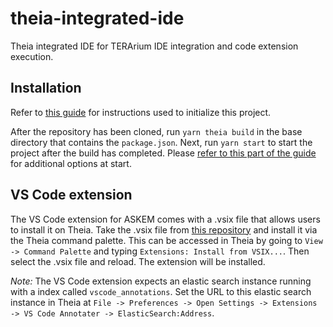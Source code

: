 # theia-integrated-ide
Theia integrated IDE for TERArium IDE integration and code extension execution.


## Installation

Refer to [this guide](https://theia-ide.org/docs/composing_applications) for instructions used to initialize this project.

After the repository has been cloned, run ```yarn theia build``` in the base directory that contains the ```package.json```. Next, run ```yarn start``` to start the project after the build has completed. Please [refer to this part of the guide](https://theia-ide.org/docs/composing_applications#running) for additional options at start.

## VS Code extension

The VS Code extension for ASKEM comes with a .vsix file that allows users to install it on Theia. Take the .vsix file from [this repository]() and install it via the Theia command palette. This can be accessed in Theia by going to ```View -> Command Palette``` and typing ```Extensions: Install from VSIX...```. Then select the .vsix file and reload. The extension will be installed.

*Note:* The VS Code extension expects an elastic search instance running with a index called ```vscode_annotations```. Set the URL to this elastic search instance in Theia at ```File -> Preferences -> Open Settings -> Extensions -> VS Code Annotater -> ElasticSearch:Address```.

